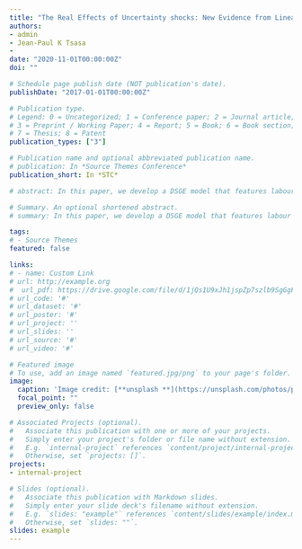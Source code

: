 ```yaml
---
title: "The Real Effects of Uncertainty shocks: New Evidence from Linear and Nonlinear SVAR Models"
authors: 
- admin
- Jean-Paul K Tsasa
- 
date: "2020-11-01T00:00:00Z"
doi: ""

# Schedule page publish date (NOT publication's date).
publishDate: "2017-01-01T00:00:00Z"

# Publication type.
# Legend: 0 = Uncategorized; 1 = Conference paper; 2 = Journal article;
# 3 = Preprint / Working Paper; 4 = Report; 5 = Book; 6 = Book section;
# 7 = Thesis; 8 = Patent
publication_types: ["3"]

# Publication name and optional abbreviated publication name.
# publication: In *Source Themes Conference*
publication_short: In *STC*

# abstract: In this paper, we develop a DSGE model that features labour market frictions and wage rigidities to assess the relevance of several structural shocks on labour market dynamics and the business cycle in Italy. 

# Summary. An optional shortened abstract.
# summary: In this paper, we develop a DSGE model that features labour market frictions and wage rigidities to assess the relevance of several structural shocks on labour  #market dynamics and the business cycle in Italy

tags:
# - Source Themes
featured: false

links:
# - name: Custom Link
# url: http://example.org
#  url_pdf: https://drive.google.com/file/d/1jQs1U9xJh1jspZp7szlb9SgGgFxFxjL-/view?usp=sharing
# url_code: '#'
# url_dataset: '#'
# url_poster: '#'
# url_project: ''
# url_slides: ''
# url_source: '#'
# url_video: '#'

# Featured image
# To use, add an image named `featured.jpg/png` to your page's folder. 
image:
  caption: 'Image credit: [**unsplash **](https://unsplash.com/photos/pLCdAaMFLTE)'
  focal_point: ""
  preview_only: false

# Associated Projects (optional).
#   Associate this publication with one or more of your projects.
#   Simply enter your project's folder or file name without extension.
#   E.g. `internal-project` references `content/project/internal-project/index.md`.
#   Otherwise, set `projects: []`.
projects:
- internal-project

# Slides (optional).
#   Associate this publication with Markdown slides.
#   Simply enter your slide deck's filename without extension.
#   E.g. `slides: "example"` references `content/slides/example/index.md`.
#   Otherwise, set `slides: ""`.
slides: example
---
```

